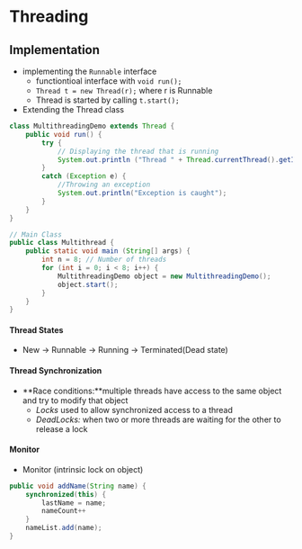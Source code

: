 # Threading
## Implementation
* implementing the `Runnable` interface
	* functiontioal interface with `void run();`
	* `Thread t = new Thread(r);` where r is Runnable
	* Thread is started by calling `t.start();`
* Extending the Thread class

``` java
class MultithreadingDemo extends Thread {
	public void run() {
		try {
			// Displaying the thread that is running
			System.out.println ("Thread " + Thread.currentThread().getId() + " is running");
		}
		catch (Exception e) {
			//Throwing an exception
			System.out.println("Exception is caught");
		}
	}
}

// Main Class
public class Multithread {
	public static void main (String[] args) {
		int n = 8; // Number of threads
		for (int i = 0; i < 8; i++) {
			MultithreadingDemo object = new MultithreadingDemo();
			object.start();
		}
	}
}


```

#### Thread States
* New -> Runnable -> Running -> Terminated(Dead state)

#### Thread Synchronization
- **Race conditions:**multiple threads have access to the same object and try to modify that object
	- *Locks* used to allow synchronized access to a thread
	- *DeadLocks:* when two or more threads are waiting for the other to release a lock


#### Monitor
- Monitor (intrinsic lock on object)

```java
public void addName(String name) {
	synchronized(this) {
		lastName = name;
		nameCount++
	}
	nameList.add(name);
}
```